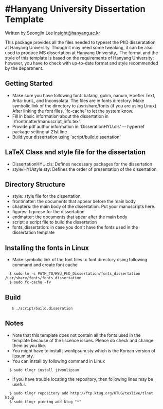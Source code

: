 #Hanyang University Dissertation Template
=======================================

Written by Seongjin Lee <insight@hanyang.ac.kr>

This package provides all the files needed to typeset the PhD disseratation at Hanyang University. Though it may need some tweaking, it can be also used to produce MS dissertation at Hanyang University,. The format and the style of this template is based on the requirements of Hanyang University; however, you have to check with up-to-date format and style recommended by the department.


## Getting Started
* Make sure you have following font: batang, gulim, nanum, Hoefler Text, Arita-buriL, and Inconsolata. The files are in fonts directory. Make symbolic link of the directory to /usr/share/fonts (if you are using Linux). After linking the font files, `fc-cache' to let the system know. 
* Fill in basic information about the dissertation in `/frontmatter/manuscript_info.tex'. 
* Provide pdf author information in `DisserationHYU.cls' -- hyperref package setting at 21st line 
* Build your dissertation using `script/build.dissertation'

## LaTeX Class and style file for the dissertation
* DissertationHYU.cls: Defines necessary packages for the dissertation
* style/HYUstyle.sty: Defines the order of presentation of the dissertation

## Directory Structure
* style: style file for the dissertation
* frontmatter: the documents that appear before the main body
* chapters: the main body of the dissertation. Put your manuscripts here.
* figures: figurese for the dissertation
* endmatter: the documents that apear after the main body
* script: a script file to build the dissertation
* fonts_dissertation: in case you don't have the fonts used in the dissertation template

## Installing the fonts in Linux
* Make symbolic link of the font files to font directory using following command
  and create font cache
```
  $ sudo ln -s PATH_TO/HYU_PhD_Dissertation/fonts_dissertation /usr/share/fonts/fonts_dissertation
  $ sudo fc-cache -fv
```

## Build
```
   $ ./script/build.disseration
```

## Notes
* Note that this template does not contain all the fonts used in the template
  because of the liscence issues. Please do check and change them as you like.
* You might have to install jiwonlipsum.sty which is the Korean version of
  lipsum.sty. 
* You can install by following command in Linux 
```
  $ sudo tlmgr install jiwonlipsum 
```
* If you have trouble locating the repository, then following lines may be
  useful.
```
  $ sudo tlmgr repository add http://ftp.ktug.org/KTUG/texlive/tlnet ktug
  $ sudo tlmgr pinning add ktug "*"
```

